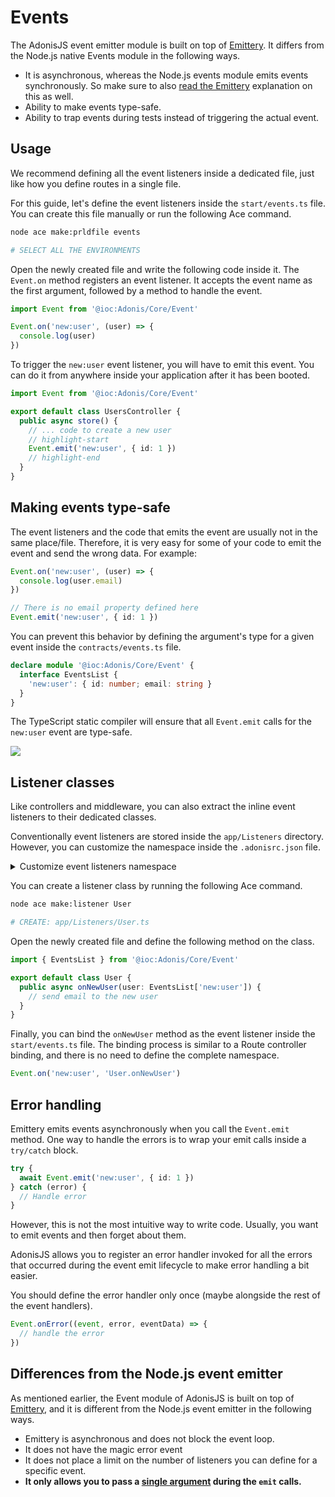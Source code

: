 # Events

The AdonisJS event emitter module is built on top of [Emittery](https://github.com/sindresorhus/emittery). It differs from the Node.js native Events module in the following ways.

- It is asynchronous, whereas the Node.js events module emits events synchronously. So make sure to also [read the Emittery](https://github.com/sindresorhus/emittery#how-is-this-different-than-the-built-in-eventemitter-in-nodejs) explanation on this as well.
- Ability to make events type-safe.
- Ability to trap events during tests instead of triggering the actual event.

## Usage
We recommend defining all the event listeners inside a dedicated file, just like how you define routes in a single file.

For this guide, let's define the event listeners inside the `start/events.ts` file. You can create this file manually or run the following Ace command.

```sh
node ace make:prldfile events

# SELECT ALL THE ENVIRONMENTS
```

Open the newly created file and write the following code inside it. The `Event.on` method registers an event listener. It accepts the event name as the first argument, followed by a method to handle the event.

```ts
import Event from '@ioc:Adonis/Core/Event'

Event.on('new:user', (user) => {
  console.log(user)
})
```

To trigger the `new:user` event listener, you will have to emit this event. You can do it from anywhere inside your application after it has been booted.

```ts
import Event from '@ioc:Adonis/Core/Event'

export default class UsersController {
  public async store() {
    // ... code to create a new user
    // highlight-start
    Event.emit('new:user', { id: 1 })
    // highlight-end
  }
}
```

## Making events type-safe
The event listeners and the code that emits the event are usually not in the same place/file. Therefore, it is very easy for some of your code to emit the event and send the wrong data. For example:

```ts
Event.on('new:user', (user) => {
  console.log(user.email)
})

// There is no email property defined here
Event.emit('new:user', { id: 1 })
```

You can prevent this behavior by defining the argument's type for a given event inside the `contracts/events.ts` file.

```ts
declare module '@ioc:Adonis/Core/Event' {
  interface EventsList {
    'new:user': { id: number; email: string }
  }
}
```

The TypeScript static compiler will ensure that all `Event.emit` calls for the `new:user` event are type-safe.

![](https://res.cloudinary.com/adonis-js/image/upload/q_auto,f_auto/v1618599912/v5/type-safe-events.jpg)

## Listener classes
Like controllers and middleware, you can also extract the inline event listeners to their dedicated classes.

Conventionally event listeners are stored inside the `app/Listeners` directory. However, you can customize the namespace inside the `.adonisrc.json` file.

<details>
<summary> Customize event listeners namespace </summary>

```json
{
  "namespaces": {
    "eventListeners": "App/CustomDir/Listeners"
  }
}
```

</details>

You can create a listener class by running the following Ace command.

```sh
node ace make:listener User

# CREATE: app/Listeners/User.ts
```

Open the newly created file and define the following method on the class.

```ts
import { EventsList } from '@ioc:Adonis/Core/Event'

export default class User {
  public async onNewUser(user: EventsList['new:user']) {
    // send email to the new user
  }
}
```

Finally, you can bind the `onNewUser` method as the event listener inside the `start/events.ts` file. The binding process is similar to a Route controller binding, and there is no need to define the complete namespace.

```ts
Event.on('new:user', 'User.onNewUser')
```

## Error handling
Emittery emits events asynchronously when you call the `Event.emit` method. One way to handle the errors is to wrap your emit calls inside a `try/catch` block.

```ts
try {
  await Event.emit('new:user', { id: 1 })
} catch (error) {
  // Handle error
}
```

However, this is not the most intuitive way to write code. Usually, you want to emit events and then forget about them.

AdonisJS allows you to register an error handler invoked for all the errors that occurred during the event emit lifecycle to make error handling a bit easier.

You should define the error handler only once (maybe alongside the rest of the event handlers).

```ts
Event.onError((event, error, eventData) => {
  // handle the error
})
```

## Differences from the Node.js event emitter
As mentioned earlier, the Event module of AdonisJS is built on top of [Emittery](https://github.com/sindresorhus/emittery), and it is different from the Node.js event emitter in the following ways.

- Emittery is asynchronous and does not block the event loop.
- It does not have the magic error event
- It does not place a limit on the number of listeners you can define for a specific event.
- **It only allows you to pass a [single argument](https://github.com/sindresorhus/emittery#can-you-support-multiple-arguments-for-emit) during the `emit` calls.**
